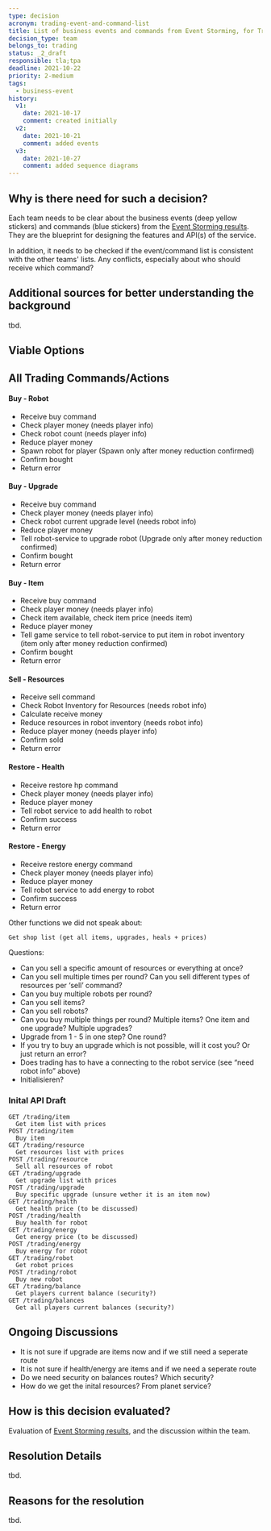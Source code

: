 ```yaml
---
type: decision
acronym: trading-event-and-command-list
title: List of business events and commands from Event Storming, for Trading service
decision_type: team
belongs_to: trading
status: _2_draft
responsible: tla;tpa
deadline: 2021-10-22
priority: 2-medium
tags:
  - business-event
history:
  v1:
    date: 2021-10-17
    comment: created initially
  v2:
    date: 2021-10-21
    comment: added events
  v3:
    date: 2021-10-27
    comment: added sequence diagrams
---
```


## Why is there need for such a decision?

Each team needs to be clear about the business events (deep yellow stickers) and commands (blue stickers)
from the [Event Storming results](https://miro.com/app/board/o9J_lsQV7ZA=/). They are the blueprint for
designing the features and API(s) of the service.

In addition, it needs to be checked if the event/command list is consistent with the other teams' lists.
Any conflicts, especially about who should receive which command?

## Additional sources for better understanding the background

tbd.

## Viable Options

## All Trading Commands/Actions

#### Buy - Robot

- Receive buy command
- Check player money (needs player info)
- Check robot count (needs player info)
- Reduce player money
- Spawn robot for player (Spawn only after money reduction confirmed)
- Confirm bought
- Return error

#### Buy - Upgrade

- Receive buy command
- Check player money (needs player info)
- Check robot current upgrade level (needs robot info)
- Reduce player money
- Tell robot-service to upgrade robot (Upgrade only after money reduction confirmed)
- Confirm bought
- Return error

#### Buy - Item

- Receive buy command
- Check player money (needs player info)
- Check item available, check item price (needs item)
- Reduce player money
- Tell game service to tell robot-service to put item in robot inventory (item only after money reduction confirmed)
- Confirm bought
- Return error

#### Sell - Resources

- Receive sell command
- Check Robot Inventory for Resources (needs robot info)
- Calculate receive money
- Reduce resources in robot inventory (needs robot info)
- Reduce player money (needs player info)
- Confirm sold
- Return error

#### Restore - Health

- Receive restore hp command
- Check player money (needs player info)
- Reduce player money
- Tell robot service to add health to robot
- Confirm success
- Return error

#### Restore - Energy

- Receive restore energy command
- Check player money (needs player info)
- Reduce player money
- Tell robot service to add energy to robot
- Confirm success
- Return error

Other functions we did not speak about:

    Get shop list (get all items, upgrades, heals + prices)

Questions:

- Can you sell a specific amount of resources or everything at once?
- Can you sell multiple times per round? Can you sell different types of resources per ‘sell’ command?
- Can you buy multiple robots per round?
- Can you sell items?
- Can you sell robots?
- Can you buy multiple things per round? Multiple items? One item and one upgrade? Multiple upgrades?
- Upgrade from 1 - 5 in one step? One round?
- If you try to buy an upgrade which is not possible, will it cost you? Or just return an error?
- Does trading has to have a connecting to the robot service (see “need robot info” above)
- Initialisieren?

### Inital API Draft

    GET /trading/item
      Get item list with prices
    POST /trading/item
      Buy item
    GET /trading/resource
      Get resources list with prices
    POST /trading/resource
      Sell all resources of robot
    GET /trading/upgrade
      Get upgrade list with prices
    POST /trading/upgrade
      Buy specific upgrade (unsure wether it is an item now)
    GET /trading/health
      Get health price (to be discussed)
    POST /trading/health
      Buy health for robot
    GET /trading/energy
      Get energy price (to be discussed)
    POST /trading/energy
      Buy energy for robot
    GET /trading/robot
      Get robot prices
    POST /trading/robot
      Buy new robot
    GET /trading/balance
      Get players current balance (security?)
    GET /trading/balances
      Get all players current balances (security?)
    

## Ongoing Discussions

- It is not sure if upgrade are items now and if we still need a seperate route
- It is not sure if health/energy are items and if we need a seperate route
- Do we need security on balances routes? Which security?
- How do we get the inital resources? From planet service?

## How is this decision evaluated?

Evaluation of [Event Storming results](https://miro.com/app/board/o9J_lsQV7ZA=/), and the discussion within the team.

## Resolution Details

tbd.

## Reasons for the resolution

tbd.
